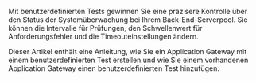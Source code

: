 Mit benutzerdefinierten Tests gewinnen Sie eine präzisere Kontrolle über den Status der Systemüberwachung bei Ihrem Back-End-Serverpool. Sie können die Intervalle für Prüfungen, den Schwellenwert für Anforderungsfehler und die Timeouteinstellungen ändern.

Dieser Artikel enthält eine Anleitung, wie Sie ein Application Gateway mit einem benutzerdefinierten Test erstellen und wie Sie einem vorhandenen Application Gateway einen benutzerdefinierten Test hinzufügen.

<!---HONumber=AcomDC_0107_2016-->